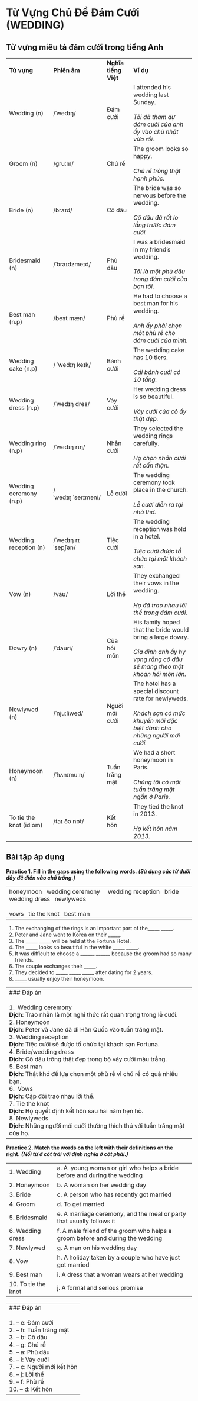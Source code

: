 # Từ Vựng Chủ Đề Đám Cưới (WEDDING)

## Từ vựng miêu tả đám cưới trong tiếng Anh

|   |   |   |   |
|---|---|---|---|
|**Từ vựng**|**Phiên âm**|**Nghĩa tiếng Việt**|**Ví dụ**|
|Wedding (n)|/ˈwedɪŋ/|Đám cưới|I attended his wedding last Sunday.<br><br>_Tôi đã tham dự đám cưới của anh ấy vào chủ nhật vừa rồi._|
|Groom (n)|/ɡruːm/|Chú rể|The groom looks so happy.<br><br>_Chú rể trông thật hạnh phúc._|
|Bride (n)|/braɪd/|Cô dâu|The bride was so nervous before the wedding.<br><br>_Cô dâu đã rất lo lắng trước đám cưới._|
|Bridesmaid (n)|/ˈbraɪdzmeɪd/|Phù dâu|I was a bridesmaid in my friend’s wedding.<br><br>_Tôi là một phù dâu trong đám cưới của bạn tôi._|
|Best man (n.p)|/best mæn/|Phù rể|He had to choose a best man for his wedding.<br><br>_Anh ấy phải chọn một phù rể cho đám cưới của mình._|
|Wedding cake (n.p)|/ ˈwedɪŋ keɪk/|Bánh cưới|The wedding cake has 10 tiers.<br><br>_Cái bánh cưới có 10 tầng._|
|Wedding dress (n.p)|/ˈwedɪŋ dres/|Váy cưới|Her wedding dress is so beautiful.<br><br>_Váy cưới của cô ấy thật đẹp._|
|Wedding ring (n.p)|/ˈwedɪŋ rɪŋ/|Nhẫn cưới|They selected the wedding rings carefully.<br><br>_Họ chọn nhẫn cưới rất cẩn thận._|
|Wedding ceremony (n.p)|/ˈwedɪŋ ˈserɪməni/|Lễ cưới|The wedding ceremony took place in the church.<br><br>_Lễ cưới diễn ra tại nhà thờ._|
|Wedding reception (n)|/ˈwedɪŋ rɪˈsepʃən/|Tiệc cưới|The wedding reception was hold in a hotel.<br><br>_Tiệc cưới được tổ chức tại một khách sạn._|
|Vow (n)|/vaʊ/|Lời thề|They exchanged their vows in the wedding.<br><br>_Họ đã trao nhau lời thề trong đám cưới._|
|Dowry (n)|/ˈdaʊri/|Của hồi môn|His family hoped that the bride would bring a large dowry.<br><br>_Gia đình anh ấy hy vọng rằng cô dâu sẽ mang theo một khoản hồi môn lớn._|
|Newlywed (n)|/ˈnjuːliwed/|Người mới cưới|The hotel has a special discount rate for newlyweds.<br><br>_Khách sạn có mức khuyến mãi đặc biệt dành cho những người mới cưới._|
|Honeymoon (n)|/ˈhʌnɪmuːn/|Tuần trăng mật|We had a short honeymoon in Paris.<br><br>_Chúng tôi có một tuần trăng mật ngắn ở Paris._|
|To tie the knot (idiom)|/taɪ ðə nɒt/|Kết hôn|They tied the knot in 2013.<br><br>_Họ kết hôn năm 2013._|

## Bài tập áp dụng

**Practice 1. Fill in the gaps using the following words.** **_(Sử dụng các từ dưới đây để điền vào chỗ trống.)_**

|   |
|---|
|honeymoon   wedding ceremony     wedding reception   bride   wedding dress   newlyweds<br><br>vows   tie the knot   best man|

1. The exchanging of the rings is an important part of the_____ _____.
2. Peter and Jane went to Korea on their _____.
3. The _____ _____ will be held at the Fortuna Hotel.
4. The _____ looks so beautiful in the white _____ _____.
5. It was difficult to choose a ______ ______ because the groom had so many friends.
6. The couple exchanges their _____.
7. They decided to _____ _____ _____ after dating for 2 years.
8. _____ usually enjoy their honeymoon.

|   |
|---|
|### Đáp án<br><br>1.  Wedding ceremony  <br>    **Dịch**: Trao nhẫn là một nghi thức rất quan trọng trong lễ cưới.<br>2. Honeymoon  <br>    **Dịch**: Peter và Jane đã đi Hàn Quốc vào tuần trăng mật.<br>3. Wedding reception  <br>    **Dịch**: Tiệc cưới sẽ được tổ chức tại khách sạn Fortuna.<br>4. Bride/wedding dress  <br>    **Dịch**: Cô dâu trông thật đẹp trong bộ váy cưới màu trắng.<br>5. Best man  <br>    **Dịch**: Thật khó để lựa chọn một phù rể vì chú rể có quá nhiều bạn.<br>6.  Vows  <br>    **Dịch**: Cặp đôi trao nhau lời thề.<br>7. Tie the knot  <br>    **Dịch:** Họ quyết định kết hôn sau hai năm hẹn hò.<br>8. Newlyweds  <br>    **Dịch**: Những người mới cưới thường thích thú với tuần trăng mật của họ.|

**Practice 2. Match the words on the left with their definitions on the right.** **_(Nối từ ở cột trái với định nghĩa ở cột phải.)_** 

|   |   |
|---|---|
|1. Wedding|a. A  young woman or girl who helps a bride before and during the wedding|
|2. Honeymoon|b. A woman on her wedding day|
|3. Bride|c. A person who has recently got married|
|4. Groom|d. To get married|
|5. Bridesmaid|e. A marriage ceremony, and the meal or party that usually follows it|
|6. Wedding dress|f. A male friend of the groom who helps a groom before and during the wedding|
|7. Newlywed|g. A man on his wedding day|
|8. Vow|h. A holiday taken by a couple who have just got married|
|9. Best man|i. A dress that a woman wears at her wedding|
|10. To tie the knot|j. A formal and serious promise|

|   |
|---|
|### Đáp án<br><br>1. – e: Đám cưới<br>2. – h: Tuần trăng mật<br>3. – b: Cô dâu<br>4. – g: Chú rể<br>5. – a: Phù dâu<br>6. – i: Váy cưới<br>7. – c: Người mới kết hôn<br>8. – j: Lời thề<br>9. – f: Phù rể<br>10. – d: Kết hôn|

